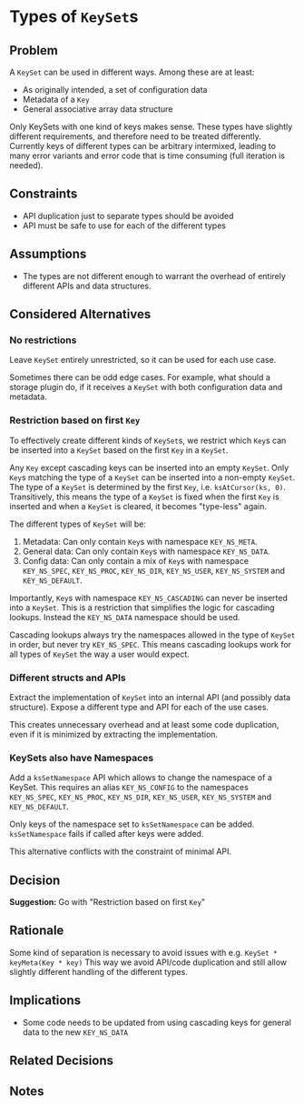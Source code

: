 # Types of `KeySet`s

## Problem

A `KeySet` can be used in different ways.
Among these are at least:

- As originally intended, a set of configuration data
- Metadata of a `Key`
- General associative array data structure

Only KeySets with one kind of keys makes sense.
These types have slightly different requirements, and therefore need to be treated differently.
Currently keys of different types can be arbitrary intermixed, leading to many error variants and error code that is time consuming (full iteration is needed).

## Constraints

- API duplication just to separate types should be avoided
- API must be safe to use for each of the different types

## Assumptions

- The types are not different enough to warrant the overhead of entirely different APIs and data structures.

## Considered Alternatives

### No restrictions

Leave `KeySet` entirely unrestricted, so it can be used for each use case.

Sometimes there can be odd edge cases.
For example, what should a storage plugin do, if it receives a `KeySet` with both configuration data and metadata.

### Restriction based on first `Key`

To effectively create different kinds of `KeySet`s, we restrict which `Key`s can be inserted into a `KeySet` based on the first `Key` in a `KeySet`.

Any `Key` except cascading keys can be inserted into an empty `KeySet`.
Only `Key`s matching the type of a `KeySet` can be inserted into a non-empty `KeySet`.
The type of a `KeySet` is determined by the first `Key`, i.e. `ksAtCursor(ks, 0)`.
Transitively, this means the type of a `KeySet` is fixed when the first `Key` is inserted and when a `KeySet` is cleared, it becomes "type-less" again.

The different types of `KeySet` will be:

1. Metadata:
   Can only contain `Key`s with namespace `KEY_NS_META`.
2. General data:
   Can only contain `Key`s with namespace `KEY_NS_DATA`.
3. Config data:
   Can only contain a mix of `Key`s with namespace `KEY_NS_SPEC`, `KEY_NS_PROC`, `KEY_NS_DIR`, `KEY_NS_USER`, `KEY_NS_SYSTEM` and `KEY_NS_DEFAULT`.

Importantly, `Key`s with namespace `KEY_NS_CASCADING` can never be inserted into a `KeySet`.
This is a restriction that simplifies the logic for cascading lookups.
Instead the `KEY_NS_DATA` namespace should be used.

Cascading lookups always try the namespaces allowed in the type of `KeySet` in order, but never try `KEY_NS_SPEC`.
This means cascading lookups work for all types of `KeySet` the way a user would expect.

### Different structs and APIs

Extract the implementation of `KeySet` into an internal API (and possibly data structure).
Expose a different type and API for each of the use cases.

This creates unnecessary overhead and at least some code duplication, even if it is minimized by extracting the implementation.

### KeySets also have Namespaces

Add a `ksSetNamespace` API which allows to change the namespace of a KeySet.
This requires an alias `KEY_NS_CONFIG` to the namespaces `KEY_NS_SPEC`, `KEY_NS_PROC`, `KEY_NS_DIR`, `KEY_NS_USER`, `KEY_NS_SYSTEM` and `KEY_NS_DEFAULT`.

Only keys of the namespace set to `ksSetNamespace` can be added.
`ksSetNamespace` fails if called after keys were added.

This alternative conflicts with the constraint of minimal API.
## Decision

**Suggestion:** Go with "Restriction based on first `Key`"

## Rationale

Some kind of separation is necessary to avoid issues with e.g. `KeySet * keyMeta(Key * key)`
This way we avoid API/code duplication and still allow slightly different handling of the different types.

## Implications

- Some code needs to be updated from using cascading keys for general data to the new `KEY_NS_DATA`

## Related Decisions

## Notes
